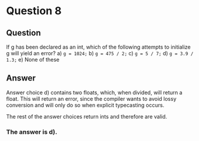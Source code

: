 # Question 8
## Question
If g has been declared as an int, which of the following attempts to initialize g will yield an error?
a) `g = 1024;`
b) `g = 475 / 2;`
c) `g = 5 / 7;`
d) `g = 3.9 / 1.3;`
e) None of these
## Answer
Answer choice d) contains two floats, which, when divided, will return a float. This will return an error, since the compiler wants to avoid lossy conversion and will only do so when explicit typecasting occurs.

The rest of the answer choices return ints and therefore are valid. 

### **The answer is d).**